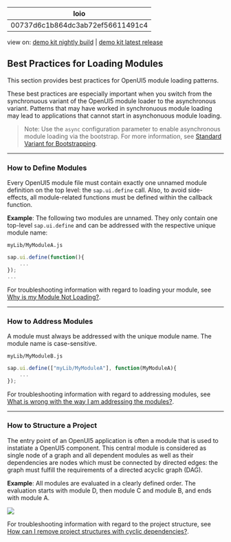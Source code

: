 <!-- loio00737d6c1b864dc3ab72ef56611491c4 -->

| loio |
| -----|
| 00737d6c1b864dc3ab72ef56611491c4 |

<div id="loio">

view on: [demo kit nightly build](https://openui5nightly.hana.ondemand.com/#/topic/00737d6c1b864dc3ab72ef56611491c4) | [demo kit latest release](https://openui5.hana.ondemand.com/#/topic/00737d6c1b864dc3ab72ef56611491c4)</div>

## Best Practices for Loading Modules

This section provides best practices for OpenUI5 module loading patterns.

These best practices are especially important when you switch from the synchronuous variant of the OpenUI5 module loader to the asynchronous variant. Patterns that may have worked in synchronuous module loading may lead to applications that cannot start in asynchonuous module loading.

> Note:
> Use the `async` configuration parameter to enable asynchronous module loading via the bootstrap. For more information, see [Standard Variant for Bootstrapping](Standard_Variant_for_Bootstrapping_91f1f45.md).
> 
> 

***

<a name="loio00737d6c1b864dc3ab72ef56611491c4__section_DefineModules"/>

### How to Define Modules

Every OpenUI5 module file must contain exactly one unnamed module definition on the top level: the `sap.ui.define` call. Also, to avoid side-effects, all module-related functions must be defined within the callback function.

**Example**: The following two modules are unnamed. They only contain one top-level `sap.ui.define` and can be addressed with the respective unique module name:

`myLib/MyModuleA.js`

``` js
sap.ui.define(function(){
    ...
});
...
```

For troubleshooting information with regard to loading your module, see [Why is my Module Not Loading?](Troubleshooting_for_Loading_Modules_4363b3f.md#loio4363b3fe3561414ca1b030afc8cd30ce__section_moduleloading).

***

<a name="loio00737d6c1b864dc3ab72ef56611491c4__section_AddressModules"/>

### How to Address Modules

A module must always be addressed with the unique module name. The module name is case-sensitive.

`myLib/MyModuleB.js`

``` js
sap.ui.define(["myLib/MyModuleA"], function(MyModuleA){  
    ...  
});
```

For troubleshooting information with regard to addressing modules, see [What is wrong with the way I am addressing the modules?](Troubleshooting_for_Loading_Modules_4363b3f.md#loio4363b3fe3561414ca1b030afc8cd30ce__section_moduleaddressing).

***

<a name="loio00737d6c1b864dc3ab72ef56611491c4__section_StructureProject"/>

### How to Structure a Project

The entry point of an OpenUI5 application is often a module that is used to instatiate a OpenUI5 component. This central module is considered as single node of a graph and all dependent modules as well as their dependencies are nodes which must be connected by directed edges: the graph must fulfill the requirements of a directed acyclic graph \(DAG\).

**Example**: All modules are evaluated in a clearly defined order. The evaluation starts with module D, then module C and module B, and ends with module A.

![](loioc8a64ac29d0d44598b89d224ff14e9f3_LowRes.png)

For troubleshooting information with regard to the project structure, see [How can I remove project structures with cyclic dependencies?](Troubleshooting_for_Loading_Modules_4363b3f.md#loio4363b3fe3561414ca1b030afc8cd30ce__section_cyclicdependencies).

